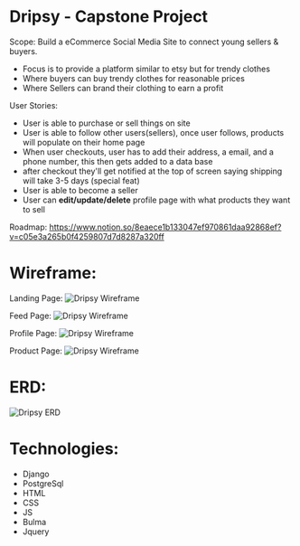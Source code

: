 # Dripsy - Capstone Project

Scope: Build a eCommerce Social Media Site to connect young sellers & buyers.
- Focus is to provide a platform similar to etsy but for trendy clothes
- Where buyers can buy trendy clothes for reasonable prices
- Where Sellers can brand their clothing to earn a profit

User Stories:
- User is able to purchase or sell things on site
- User is able to follow other users(sellers), once user follows, products will populate on their home page
- When user checkouts, user has to add their address, a email, and a phone number, this then gets added to a data base
- after checkout they'll get notified at the top of screen saying shipping will take 3-5 days (special feat)
- User is able to become a seller
- User can **edit/update/delete** profile page with what products they want to sell

Roadmap:
https://www.notion.so/8eaece1b133047ef970861daa92868ef?v=c05e3a265b0f4259807d7d8287a320ff

# Wireframe:
Landing Page:
![Dripsy Wireframe](https://imgur.com/D9ItFdb.jpg)

Feed Page:
![Dripsy Wireframe](https://imgur.com/QqnqQB1.jpg)

Profile Page:
![Dripsy Wireframe](https://imgur.com/10jzDYn.jpg)

Product Page:
![Dripsy Wireframe](https://imgur.com/undefined.jpg)

# ERD:
![Dripsy ERD](https://imgur.com/qksNhOX.jpg)

# Technologies:
- Django
- PostgreSql
- HTML
- CSS
- JS
- Bulma
- Jquery
